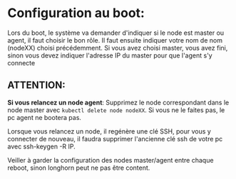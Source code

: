 # Configuration au boot:

Lors du boot, le système va demander d'indiquer si le node est master ou agent, il faut choisir le bon rôle.
Il faut ensuite indiquer votre nom de nom (nodeXX) choisi précédemment.
Si vous avez choisi master, vous avez fini, sinon vous devez indiquer l'adresse IP du master pour que l'agent s'y connecte


## ATTENTION:


**Si vous relancez un node agent**: Supprimez le node correspondant dans le node master avec `kubectl delete node nodeXX`. Si vous ne le faites pas, le pc agent ne bootera pas.

Lorsque vous relancez un node, il regénère une clé SSH, pour vous y connecter de nouveau, il faudra supprimer l'ancienne clé ssh de votre pc avec ssh-keygen -R IP. 

Veiller à garder la configuration des nodes master/agent entre chaque reboot, sinon longhorn peut ne pas être content.